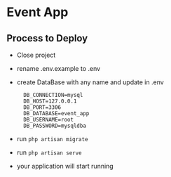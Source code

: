 # Event App
## Process to Deploy
* Close project 
* rename .env.example to .env
* create DataBase with any name and update in .env 
        
        DB_CONNECTION=mysql
        DB_HOST=127.0.0.1
        DB_PORT=3306
        DB_DATABASE=event_app
        DB_USERNAME=root
        DB_PASSWORD=mysqldba

* run ```php artisan migrate```
* run ```php artisan serve```
* your application will start running
